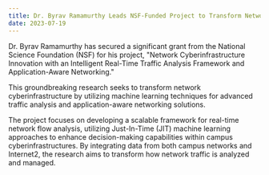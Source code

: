 ```yaml
---
title: Dr. Byrav Ramamurthy Leads NSF-Funded Project to Transform Network Cyberinfrastructure
date: 2023-07-19
---
```


Dr. Byrav Ramamurthy has secured a significant grant from the National Science Foundation (NSF) for his project, "Network Cyberinfrastructure Innovation with an Intelligent Real-Time Traffic Analysis Framework and Application-Aware Networking." 

<!--more-->

This groundbreaking research seeks to transform network cyberinfrastructure by utilizing machine learning techniques for advanced traffic analysis and application-aware networking solutions.

The project focuses on developing a scalable framework for real-time network flow analysis, utilizing Just-In-Time (JIT) machine learning approaches to enhance decision-making capabilities within campus cyberinfrastructures. By integrating data from both campus networks and Internet2, the research aims to transform how network traffic is analyzed and managed.